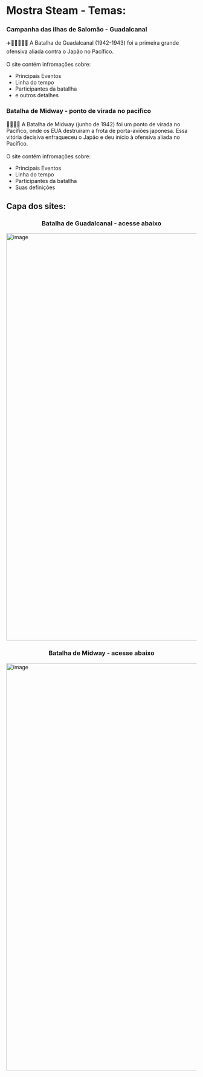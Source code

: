 # Mostra Steam - Temas:
<h3>Campanha das ilhas de Salomão - Guadalcanal</h3> ✈️🌊🌱🇺🇸🗾
A Batalha de Guadalcanal (1942-1943) foi a primeira grande ofensiva aliada contra o Japão no Pacífico.<br><br>
O site contém infromações sobre: 
<ul>
  <li>Principais Eventos</li>
  <li>Linha do tempo</li>
  <li>Participantes da batallha</li>
  <li>e outros detalhes</li>
</ul>

<h3>Batalha de Midway - ponto de virada no pacifico</h3>🌊🇺🇸🗾
A Batalha de Midway (junho de 1942) foi um ponto de virada no Pacífico, onde os EUA destruíram a frota de porta-aviões japonesa. Essa vitória decisiva enfraqueceu o Japão e deu início à ofensiva aliada no Pacífico.<br><br>
O site contém infromações sobre: 
<ul>
  <li>Principais Eventos</li>
  <li>Linha do tempo</li>
  <li>Participantes da batallha</li>
  <li>Suas definições</li>
</ul>

<h2>Capa dos sites:</h2>
<h3 style="text-align: center;">Batalha de Guadalcanal - acesse abaixo</h3>
<a href="https://batalha-guadalcanal.netlify.app/" target="_blank"><img width="1900" height="1079" alt="image" src="https://github.com/user-attachments/assets/71766b84-3eaa-46af-81cc-bfb4203941c1" /></a>
<h3 style="text-align: center;">Batalha de Midway - acesse abaixo</h3>
<a href="https://batalha-midway.netlify.app/" target="_blank"><img width="1898" height="1079" alt="image" src="https://github.com/user-attachments/assets/40089733-24c2-4707-b12d-2aa9bf43435f" /></a>

